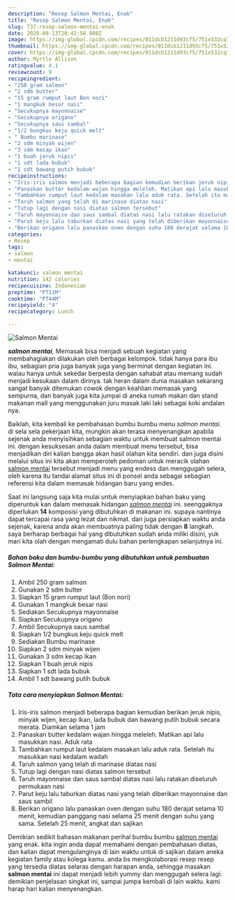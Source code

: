 ```yaml
---
description: "Resep Salmon Mentai, Enak"
title: "Resep Salmon Mentai, Enak"
slug: 737-resep-salmon-mentai-enak
date: 2020-09-13T20:42:58.008Z
image: https://img-global.cpcdn.com/recipes/011dcb1211d93cf5/751x532cq70/salmon-mentai-foto-resep-utama.jpg
thumbnail: https://img-global.cpcdn.com/recipes/011dcb1211d93cf5/751x532cq70/salmon-mentai-foto-resep-utama.jpg
cover: https://img-global.cpcdn.com/recipes/011dcb1211d93cf5/751x532cq70/salmon-mentai-foto-resep-utama.jpg
author: Myrtle Allison
ratingvalue: 4.1
reviewcount: 9
recipeingredient:
- "250 gram salmon"
- "2 sdm butter"
- "15 gram rumput laut Bon nori"
- "1 mangkuk besar nasi"
- "Secukupnya mayonnaise"
- "Secukupnya origano"
- "Secukupnya saus sambal"
- "1/2 bungkus keju quick melt"
- " Bumbu marinase"
- "2 sdm minyak wijen"
- "3 sdm kecap ikan"
- "1 buah jeruk nipis"
- "1 sdt lada bubuk"
- "1 sdt bawang putih bubuk"
recipeinstructions:
- "Iris-iris salmon menjadi beberapa bagian kemudian berikan jeruk nipis, minyak wijen, kecap ikan, lada bubuk dan bawang putih bubuk secara merata. Diamkan selama 1 jam"
- "Panaskan butter kedalam wajan hingga meleleh. Matikan api lalu masukkan nasi. Aduk rata"
- "Tambahkan rumput laut kedalam masakan lalu aduk rata. Setelah itu masukkan nasi kedalam wadah"
- "Taruh salmon yang telah di marinase diatas nasi"
- "Tutup lagi dengan nasi diatas salmon tersebut"
- "Taruh mayonnaise dan saus sambal diatas nasi lalu ratakan diseluruh permukaan nasi"
- "Parut keju lalu taburkan diatas nasi yang telah diberikan mayonnaise dan saus sambil"
- "Berikan origano lalu panaskan oven dengan suhu 180 derajat selama 10 menit, kemudian panggang nasi selama 25 menit dengan suhu yang sama. Setelah 25 menit, angkat dan sajikan"
categories:
- Resep
tags:
- salmon
- mentai

katakunci: salmon mentai 
nutrition: 142 calories
recipecuisine: Indonesian
preptime: "PT11M"
cooktime: "PT44M"
recipeyield: "4"
recipecategory: Lunch

---
```



![Salmon Mentai](https://img-global.cpcdn.com/recipes/011dcb1211d93cf5/751x532cq70/salmon-mentai-foto-resep-utama.jpg)

<b><i>salmon mentai</i></b>, Memasak bisa menjadi sebuah kegiatan yang membahagiakan dilakukan oleh berbagai kelompok. tidak hanya para ibu ibu, sebagian pria juga banyak juga yang berminat dengan kegiatan ini. walau hanya untuk sekedar berpesta dengan sahabat atau memang sudah menjadi kesukaan dalam dirinya. tak heran dalam dunia masakan sekarang sangat banyak ditemukan cowok dengan keahlian memasak yang sempurna, dan banyak juga kita jumpai di aneka rumah makan dan stand makanan mall yang menggunakan juru masak laki laki sebagai koki andalan nya.

Baiklah, kita kembali ke pembahasan bumbu bumbu menu <i>salmon mentai</i>. di sela sela pekerjaan kita, mungkin akan terasa menyenangkan apabila sejenak anda menyisihkan sebagian waktu untuk membuat salmon mentai ini. dengan kesuksesan anda dalam membuat menu tersebut, bisa menjadikan diri kalian bangga akan hasil olahan kita sendiri. dan juga disini melalui situs ini kita akan memperoleh pedoman untuk meracik olahan <u>salmon mentai</u> tersebut menjadi menu yang endess dan menggugah selera, oleh karena itu tandai alamat situs ini di ponsel anda sebagai sebagian referensi kita dalam memasak hidangan baru yang endes.




Saat ini langsung saja kita mulai untuk menyiapkan bahan baku yang diperuntuk kan dalam memasak hidangan <u><i>salmon mentai</i></u> ini. seenggaknya diperlukan <b>14</b> komposisi yang dibutuhkan di makanan ini. supaya nantinya dapat tercapai rasa yang lezat dan nikmat. dan juga persiapkan waktu anda sejenak, karena anda akan membuatnya paling tidak dengan <b>8</b> langkah. saya berharap berbagai hal yang dibutuhkan sudah anda miliki disini, yuk mari kita olah dengan mengamati dulu bahan perlengkapan selanjutnya ini.

<!--inarticleads1-->

##### Bahan baku dan bumbu-bumbu yang dibutuhkan untuk pembuatan Salmon Mentai:

1. Ambil 250 gram salmon
1. Gunakan 2 sdm butter
1. Siapkan 15 gram rumput laut (Bon nori)
1. Gunakan 1 mangkuk besar nasi
1. Sediakan Secukupnya mayonnaise
1. Siapkan Secukupnya origano
1. Ambil Secukupnya saus sambal
1. Siapkan 1/2 bungkus keju quick melt
1. Sediakan  Bumbu marinase
1. Siapkan 2 sdm minyak wijen
1. Gunakan 3 sdm kecap ikan
1. Siapkan 1 buah jeruk nipis
1. Siapkan 1 sdt lada bubuk
1. Ambil 1 sdt bawang putih bubuk




<!--inarticleads2-->

##### Tata cara menyiapkan Salmon Mentai:

1. Iris-iris salmon menjadi beberapa bagian kemudian berikan jeruk nipis, minyak wijen, kecap ikan, lada bubuk dan bawang putih bubuk secara merata. Diamkan selama 1 jam
1. Panaskan butter kedalam wajan hingga meleleh. Matikan api lalu masukkan nasi. Aduk rata
1. Tambahkan rumput laut kedalam masakan lalu aduk rata. Setelah itu masukkan nasi kedalam wadah
1. Taruh salmon yang telah di marinase diatas nasi
1. Tutup lagi dengan nasi diatas salmon tersebut
1. Taruh mayonnaise dan saus sambal diatas nasi lalu ratakan diseluruh permukaan nasi
1. Parut keju lalu taburkan diatas nasi yang telah diberikan mayonnaise dan saus sambil
1. Berikan origano lalu panaskan oven dengan suhu 180 derajat selama 10 menit, kemudian panggang nasi selama 25 menit dengan suhu yang sama. Setelah 25 menit, angkat dan sajikan




Demikian sedikit bahasan makanan perihal bumbu bumbu <u>salmon mentai</u> yang enak. kita ingin anda dapat memahami dengan pembahasan diatas, dan kalian dapat mengulanginya di lain waktu untuk di sajikan dalam aneka kegiatan family atau kolega kamu. anda bs mengkolaborasi resep resep yang tersedia diatas selaras dengan harapan anda, sehingga masakan <b>salmon mentai</b> ini dapat menjadi lebih yummy dan menggugah selera lagi. demikian penjelasan singkat ini, sampai jumpa kembali di lain waktu. kami harap hari kalian menyenangkan.
